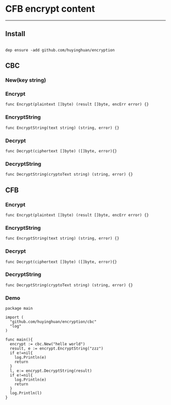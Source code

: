 # CFB encrypt content
---------------

## Install

```

dep ensure -add github.com/huyinghuan/encryption

```

## CBC

### New(key string)

### Encrypt

    func Encrypt(plaintext []byte) (result []byte, encErr error) {}

### EncryptString

    func EncryptString(text string) (string, error) {}
    
### Decrypt

    func Decrypt(ciphertext []byte) ([]byte, error){}
    
### DecryptString

    func DecryptString(cryptoText string) (string, error) {}

## CFB

### Encrypt

    func Encrypt(plaintext []byte) (result []byte, encErr error) {}

### EncryptString

    func EncryptString(text string) (string, error) {}
    
### Decrypt

    func Decrypt(ciphertext []byte) ([]byte, error){}
    
### DecryptString

    func DecryptString(cryptoText string) (string, error) {}

### Demo    

```
package main

import (
  "github.com/huyinghuan/encryption/cbc"
  "log"
)

func main(){
  encrypt := cbc.New("helle world")
  result, e := encrypt.EncryptString("zzz")
  if e!=nil{
    log.Println(e)
    return
  }
  l, e:= encrypt.DecryptString(result)
  if e!=nil{
    log.Println(e)
    return
  }
  log.Println(l)
}
```
